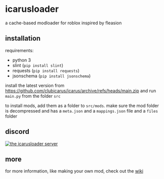 # icarusloader

a cache-based modloader for roblox inspired by fleasion

## installation

requirements:

- python 3
- slint (`pip install slint`)
- requests (`pip install requests`)
- jsonschema (`pip install jsonschema`)

install the latest version from <https://github.com/clubicarus/icarus/archive/refs/heads/main.zip> and run `main.py` from the folder `src`

to install mods, add them as a folder to `src/mods`. make sure the mod folder is decompressed and has a `meta.json` and a `mappings.json` file and a `files` folder

## discord

[![the icarusloader server](https://discordapp.com/api/guilds/1386295493109481582/widget.png?style=banner2)](//discord.gg/wZDPAKG3)

## more

for more information, like making your own mod, check out the [wiki](//github.com/clubicarus/icarus/wiki)
